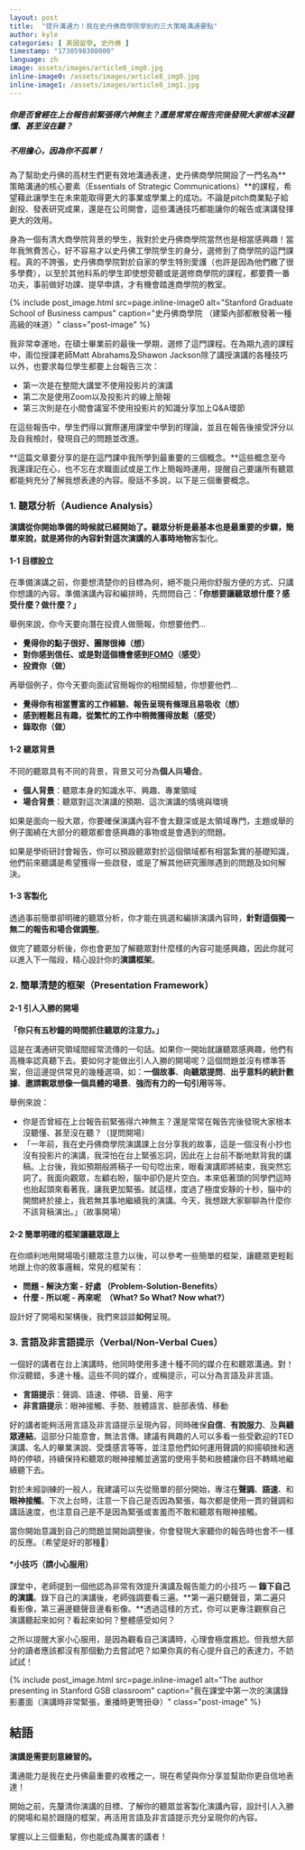 ```yaml
---
layout: post
title:  "提升溝通力！我在史丹佛商學院學到的三大策略溝通要點"
author: kyle
categories: [ 美國留學, 史丹佛 ]
timestamp: "1730598308000"
language: zh
image: assets/images/article8_img0.jpg
inline-image0: /assets/images/article8_img0.jpg
inline-image1: /assets/images/article8_img1.jpg
---
```


<h5>你是否曾經在上台報告前緊張得六神無主？還是常常在報告完後發現大家根本沒聽懂、甚至沒在聽？</h5>
<h5>不用擔心，因為你不孤單！</h5>

為了幫助史丹佛的高材生們更有效地溝通表達，史丹佛商學院開設了一門名為**策略溝通的核心要素（Essentials of Strategic Communications）**的課程，希望藉此讓學生在未來能取得更大的事業或學業上的成功。不論是pitch商業點子給創投、發表研究成果，還是在公司開會，這些溝通技巧都能讓你的報告或演講發揮更大的效用。

身為一個有清大商學院背景的學生，我對於史丹佛商學院當然也是相當感興趣！當年我煞費苦心，好不容易才以史丹佛工學院學生的身分，選修到了商學院的這門課程。真的不誇張，史丹佛商學院對於自家的學生特別愛護（也許是因為他們繳了很多學費），以至於其他科系的學生即使想旁聽或是選修商學院的課程，都要費一番功夫，事前做好功課、提早申請，才有機會踏進商學院的教室。

{% include post_image.html src=page.inline-image0 alt="Stanford Graduate School of Business campus" caption="史丹佛商學院 （建築內部都散發著一種高級的味道）" class="post-image" %}

我非常幸運地，在碩士畢業前的最後一學期，選修了這門課程。在為期九週的課程中，兩位授課老師Matt Abrahams及Shawon Jackson除了講授演講的各種技巧以外，也要求每位學生都要上台報告三次：
+ 第一次是在整間大講堂不使用投影片的演講
+ 第二次是使用Zoom以及投影片的線上簡報
+ 第三次則是在小間會議室不使用投影片的知識分享加上Q&A環節

在這些報告中，學生們得以實際運用課堂中學到的理論，並且在報告後接受評分以及自我檢討，發現自己的問題並改進。

**這篇文章要分享的是在這門課中我所學到最重要的三個概念。**這些概念至今我還謹記在心，也不忘在求職面試或是工作上簡報時運用，提醒自己要讓所有聽眾都能夠充分了解我想表達的內容。廢話不多說，以下是三個重要概念。

### 1. 聽眾分析（Audience Analysis）
**演講從你開始準備的時候就已經開始了。**聽眾分析是最基本也是最重要的步驟，簡單來說，就是將你的內容針對這次演講的**人事時地物**客製化。

#### 1-1 目標設立
在準備演講之前，你要想清楚你的目標為何，絕不能只用你舒服方便的方式、只講你想講的內容。準備演講內容和編排時，先問問自己：**「你想要讓聽眾想什麼？感受什麼？做什麼？」**

舉例來說，你今天要向潛在投資人做簡報，你想要他們...
- **覺得你的點子很好、團隊很棒（想）**
- **對你感到信任、或是對這個機會感到[FOMO](https://en.wikipedia.org/wiki/Fear_of_missing_out)（感受）**
- **投資你（做）**

再舉個例子，你今天要向面試官簡報你的相關經驗，你想要他們...
- **覺得你有相當豐富的工作經驗、報告呈現有條理且易吸收（想）**
- **感到輕鬆且有趣，從繁忙的工作中稍微獲得放鬆（感受）**
- **錄取你（做）**

#### 1-2 聽眾背景
不同的聽眾具有不同的背景，背景又可分為**個人**與**場合**。

+ **個人背景**：聽眾本身的知識水平、興趣、專業領域
+ **場合背景**：聽眾對這次演講的預期、這次演講的情境與環境

如果是面向一般大眾，你要確保演講內容不會太艱深或是太領域專門，主題或舉的例子圍繞在大部分的聽眾都會感興趣的事物或是會遇到的問題。

如果是學術研討會報告，你可以預設聽眾對於這個領域都有相當紮實的基礎知識，他們前來聽講是希望獲得一些啟發，或是了解其他研究團隊遇到的問題及如何解決。

#### 1-3 客製化
透過事前簡單卻明確的聽眾分析，你才能在挑選和編排演講內容時，**針對這個獨一無二的報告和場合做調整**。

做完了聽眾分析後，你也會更加了解聽眾對什麼樣的內容可能感興趣，因此你就可以進入下一階段，精心設計你的**演講框架**。

### 2. 簡單清楚的框架（Presentation Framework）
#### 2-1 引人入勝的開場
**「你只有五秒鐘的時間抓住聽眾的注意力。」**

這是在溝通研究領域間經常流傳的一句話。如果你一開始就讓聽眾感興趣，他們有高機率認真聽下去。要如何才能做出引人入勝的開場呢？這個問題並沒有標準答案，但這邊提供常見的幾種選項，如：**一個故事**、**向聽眾提問**、**出乎意料的統計數據**、**邀請觀眾想像一個具體的場景**、**強而有力的一句引用**等等。

舉例來說：
- 你是否曾經在上台報告前緊張得六神無主？還是常常在報告完後發現大家根本沒聽懂、甚至沒在聽？（提問開場）
- 「一年前，我在史丹佛商學院演講課上台分享我的故事，這是一個沒有小抄也沒有投影片的演講，我深怕在台上緊張忘詞，因此在上台前不斷地默背我的講稿。上台後，我如預期般將稿子一句句唸出來，眼看演講即將結束，我突然忘詞了。我面向觀眾，左顧右盼，腦中卻仍是片空白。本來低著頭的同學們這時也抬起頭來看著我，讓我更加緊張。就這樣，度過了極度安靜的十秒，腦中的開關終於接上，我若無其事地繼續我的演講。今天，我想跟大家聊聊為什麼你不該背稿演出。」（故事開場）

#### 2-2 簡單明確的框架讓聽眾跟上
在你順利地用開場吸引聽眾注意力以後，可以參考一些簡單的框架，讓聽眾更輕鬆地跟上你的敘事邏輯，常見的框架有：
- **問題 - 解決方案 - 好處 （Problem-Solution-Benefits）**
- **什麼 - 所以呢 - 再來呢　（What? So What? Now what?）**

設計好了開場和架構後，我們來談談**如何**呈現。

### 3. 言語及非言語提示（Verbal/Non-Verbal Cues）
一個好的講者在台上演講時，他同時使用多達十種不同的媒介在和聽眾溝通。對！你沒聽錯，多達十種。這些不同的媒介，或稱提示，可以分為言語及非言語。

- **言語提示**：聲調、語速、停頓、音量、用字
- **非言語提示**：眼神接觸、手勢、肢體語言、臉部表情、移動

好的講者能夠活用言語及非言語提示呈現內容，同時確保**自信**、**有說服力**、及**與聽眾連結**。這部分只能意會，無法言傳。建議有興趣的人可以多看一些受歡迎的TED演講、名人的畢業演說、受獎感言等等，並注意他們如何運用聲調的抑揚頓挫和適時的停頓，持續保持和聽眾的眼神接觸並適當的使用手勢和肢體讓你目不轉睛地繼續聽下去。

對於未經訓練的一般人，我建議可以先從簡單的部分開始，專注在**聲調**、**語速**、和**眼神接觸**。下次上台時，注意一下自己是否因為緊張，每次都是使用一貫的聲調和講話速度，也注意自己是不是因為緊張或害羞而不敢和聽眾有眼神接觸。

當你開始意識到自己的問題並開始調整後，你會發現大家聽你的報告時也會不一樣的反應。（希望是好的那種🙂）

#### *小技巧（請小心服用）
課堂中，老師提到一個他認為非常有效提升演講及報告能力的小技巧 — **錄下自己的演講**。錄下自己的演講後，老師強調要看三遍。**第一遍只聽聲音，第二遍只看影像，第三遍邊聽聲音邊看影像。**透過這樣的方式，你可以更專注觀察自己演講聽起來如何？看起來如何？整體感受如何？

之所以提醒大家小心服用，是因為觀看自己演講時，心理會極度尷尬。但我想大部分的讀者應該都沒有那個動力去嘗試吧？如果你真的有心提升自己的表達力，不妨試試！

{% include post_image.html src=page.inline-image1 alt="The author presenting in Stanford GSB classroom" caption="我在課堂中第一次的演講錄影畫面（演講時非常緊張，重播時更彆扭😅）" class="post-image" %}

## 結語
**演講是需要刻意練習的。**

溝通能力是我在史丹佛最重要的收穫之一，現在希望與你分享並幫助你更自信地表達！

開始之前，先釐清你演講的目標、了解你的聽眾並客製化演講內容，設計引人入勝的開場和易於跟隨的框架，再活用言語及非言語提示充分呈現你的內容。

掌握以上三個重點，你也能成為厲害的講者！

